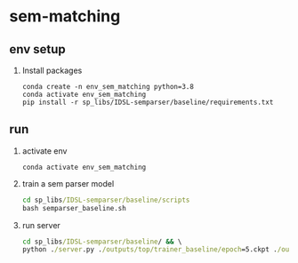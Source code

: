 # sem-matching

## env setup


1. Install packages
    ```
    conda create -n env_sem_matching python=3.8
    conda activate env_sem_matching
    pip install -r sp_libs/IDSL-semparser/baseline/requirements.txt
    ```
## run 

1. activate env 
   ```
   conda activate env_sem_matching
   ```
2. train a sem parser model 
    ```cmd
    cd sp_libs/IDSL-semparser/baseline/scripts 
    bash semparser_baseline.sh
    ```
3. run server 
    ```cmd 
    cd sp_libs/IDSL-semparser/baseline/ && \
    python ./server.py ./outputs/top/trainer_baseline/epoch=5.ckpt ./outputs/top/trainer_baseline/lightning_logs/version_0/hparams.yaml
    ```
